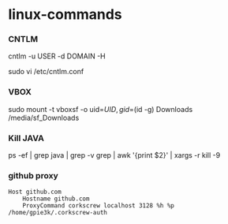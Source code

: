 # linux-commands

### CNTLM

cntlm -u USER -d DOMAIN -H

sudo vi /etc/cntlm.conf

### VBOX

sudo mount -t vboxsf -o uid=$UID,gid=$(id -g) Downloads /media/sf_Downloads

### Kill JAVA

ps -ef | grep java | grep -v grep | awk '{print $2}' | xargs -r kill -9

### github proxy

```
Host github.com
    Hostname github.com
    ProxyCommand corkscrew localhost 3128 %h %p /home/gpie3k/.corkscrew-auth
```
